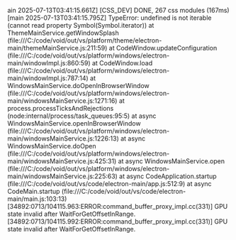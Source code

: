 ain 2025-07-13T03:41:15.661Z] [CSS_DEV] DONE, 267 css modules (167ms)
[main 2025-07-13T03:41:15.795Z] TypeError: undefined is not iterable (cannot read property Symbol(Symbol.iterator))
    at ThemeMainService.getWindowSplash (file:///C:/code/void/out/vs/platform/theme/electron-main/themeMainService.js:211:59)
    at CodeWindow.updateConfiguration (file:///C:/code/void/out/vs/platform/windows/electron-main/windowImpl.js:860:59)
    at CodeWindow.load (file:///C:/code/void/out/vs/platform/windows/electron-main/windowImpl.js:787:14)
    at WindowsMainService.doOpenInBrowserWindow (file:///C:/code/void/out/vs/platform/windows/electron-main/windowsMainService.js:1271:16)
    at process.processTicksAndRejections (node:internal/process/task_queues:95:5)
    at async WindowsMainService.openInBrowserWindow (file:///C:/code/void/out/vs/platform/windows/electron-main/windowsMainService.js:1226:13)
    at async WindowsMainService.doOpen (file:///C:/code/void/out/vs/platform/windows/electron-main/windowsMainService.js:425:31)
    at async WindowsMainService.open (file:///C:/code/void/out/vs/platform/windows/electron-main/windowsMainService.js:225:63)
    at async CodeApplication.startup (file:///C:/code/void/out/vs/code/electron-main/app.js:512:9)
    at async CodeMain.startup (file:///C:/code/void/out/vs/code/electron-main/main.js:103:13)
[34892:0713/104115.963:ERROR:command_buffer_proxy_impl.cc(331)] GPU state invalid after WaitForGetOffsetInRange.
[34892:0713/104115.992:ERROR:command_buffer_proxy_impl.cc(331)] GPU state invalid after WaitForGetOffsetInRange.
